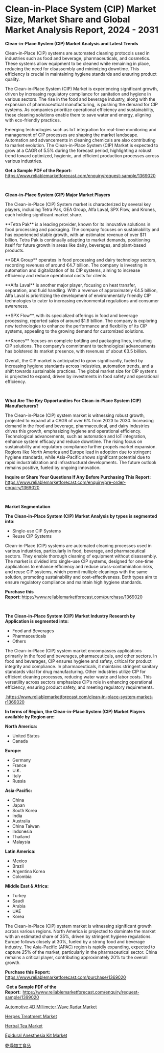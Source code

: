 <p><h1>Clean-in-Place System (CIP) Market Size, Market Share and Global Market Analysis Report, 2024 - 2031</h1></p><p><strong>Clean-in-Place System (CIP) Market Analysis and Latest Trends</strong></p>
<p><p>Clean-in-Place (CIP) systems are automated cleaning protocols used in industries such as food and beverage, pharmaceuticals, and cosmetics. These systems allow equipment to be cleaned while remaining in place, reducing the need for disassembly and minimizing downtime. This efficiency is crucial in maintaining hygiene standards and ensuring product quality.</p><p>The Clean-in-Place System (CIP) Market is experiencing significant growth, driven by increasing regulatory compliance for sanitation and hygiene in various sectors. The rise in the food and beverage industry, along with the expansion of pharmaceutical manufacturing, is pushing the demand for CIP systems. As companies prioritize operational efficiency and sustainability, these cleaning solutions enable them to save water and energy, aligning with eco-friendly practices.</p><p>Emerging technologies such as IoT integration for real-time monitoring and management of CIP processes are shaping the market landscape. Automation and advancements in cleaning chemicals are also contributing to market evolution. The Clean-in-Place System (CIP) Market is expected to grow at a CAGR of 5.5% during the forecast period, highlighting a robust trend toward optimized, hygienic, and efficient production processes across various industries.</p></p>
<p><strong>Get a Sample PDF of the Report:&nbsp;</strong> <a href="https://www.reliablemarketforecast.com/enquiry/request-sample/1369020?utm_campaign=1082&utm_medium=2&utm_source=Github&utm_content=ia&utm_term=06122024&utm_id=clean-in-place-system-cip">https://www.reliablemarketforecast.com/enquiry/request-sample/1369020</a></p>
<p>&nbsp;</p>
<p><strong>Clean-in-Place System (CIP) Major Market Players</strong></p>
<p><p>The Clean-in-Place (CIP) System market is characterized by several key players, including Tetra Pak, GEA Group, Alfa Laval, SPX Flow, and Krones, each holding significant market share. </p><p>**Tetra Pak** is a leading provider, known for its innovative solutions in food processing and packaging. The company focuses on sustainability and has experienced stable growth, with an estimated revenue of over $11 billion. Tetra Pak is continually adapting to market demands, positioning itself for future growth in areas like dairy, beverages, and plant-based products.</p><p>**GEA Group** operates in food processing and dairy technology sectors, recording revenues of around €4.7 billion. The company is investing in automation and digitalization of its CIP systems, aiming to increase efficiency and reduce operational costs for clients.</p><p>**Alfa Laval** is another major player, focusing on heat transfer, separation, and fluid handling. With a revenue of approximately €4.5 billion, Alfa Laval is prioritizing the development of environmentally friendly CIP technologies to cater to increasing environmental regulations and consumer awareness.</p><p>**SPX Flow**, with its specialized offerings in food and beverage processing, reported sales of around $1.9 billion. The company is exploring new technologies to enhance the performance and flexibility of its CIP systems, appealing to the growing demand for customized solutions.</p><p>**Krones** focuses on complete bottling and packaging lines, including CIP solutions. The company’s commitment to technological advancements has bolstered its market presence, with revenues of about €3.5 billion.</p><p>Overall, the CIP market is anticipated to grow significantly, fueled by increasing hygiene standards across industries, automation trends, and a shift towards sustainable practices. The global market size for CIP systems is projected to expand, driven by investments in food safety and operational efficiency.</p></p>
<p>&nbsp;</p>
<p><strong>What Are The Key Opportunities For Clean-in-Place System (CIP) Manufacturers?</strong></p>
<p><p>The Clean-in-Place (CIP) system market is witnessing robust growth, projected to expand at a CAGR of over 6% from 2023 to 2030. Increasing demand in the food and beverage, pharmaceutical, and dairy industries drives this growth, emphasizing hygiene and operational efficiency. Technological advancements, such as automation and IoT integration, enhance system efficacy and reduce downtime. The rising focus on sustainability and regulatory compliance further propels market expansion. Regions like North America and Europe lead in adoption due to stringent hygiene standards, while Asia-Pacific shows significant potential due to rapid industrialization and infrastructural developments. The future outlook remains positive, fueled by ongoing innovation.</p></p>
<p><strong>Inquire or Share Your Questions If Any Before Purchasing This Report:</strong> <a href="https://www.reliablemarketforecast.com/enquiry/pre-order-enquiry/1369020?utm_campaign=1082&utm_medium=2&utm_source=Github&utm_content=ia&utm_term=06122024&utm_id=clean-in-place-system-cip">https://www.reliablemarketforecast.com/enquiry/pre-order-enquiry/1369020</a></p>
<p>&nbsp;</p>
<p><strong>Market Segmentation</strong></p>
<p><strong>The Clean-in-Place System (CIP) Market Analysis by types is segmented into:</strong></p>
<p><ul><li>Single-use CIP Systems</li><li>Reuse CIP Systems</li></ul></p>
<p><p>Clean-in-Place (CIP) systems are automated cleaning processes used in various industries, particularly in food, beverage, and pharmaceutical sectors. They enable thorough cleaning of equipment without disassembly. The market is divided into single-use CIP systems, designed for one-time applications to enhance efficiency and reduce cross-contamination risks, and reuse CIP systems, which permit multiple cleanings with the same solution, promoting sustainability and cost-effectiveness. Both types aim to ensure regulatory compliance and maintain high hygiene standards.</p></p>
<p><strong>Purchase this Report:&nbsp;</strong><a href="https://www.reliablemarketforecast.com/purchase/1369020?utm_campaign=1082&utm_medium=2&utm_source=Github&utm_content=ia&utm_term=06122024&utm_id=clean-in-place-system-cip">https://www.reliablemarketforecast.com/purchase/1369020</a></p>
<p>&nbsp;</p>
<p><strong>The Clean-in-Place System (CIP) Market Industry Research by Application is segmented into:</strong></p>
<p><ul><li>Food and Beverages</li><li>Pharmaceuticals</li><li>Others</li></ul></p>
<p><p>The Clean-in-Place (CIP) system market encompasses applications primarily in the food and beverages, pharmaceuticals, and other sectors. In food and beverages, CIP ensures hygiene and safety, critical for product integrity and compliance. In pharmaceuticals, it maintains stringent sanitary standards vital for drug manufacturing. Other industries utilize CIP for efficient cleaning processes, reducing water waste and labor costs. This versatility across sectors emphasizes CIP’s role in enhancing operational efficiency, ensuring product safety, and meeting regulatory requirements.</p></p>
<p><a href="https://www.reliablemarketforecast.com/clean-in-place-system-market-r1369020?utm_campaign=1082&utm_medium=2&utm_source=Github&utm_content=ia&utm_term=06122024&utm_id=clean-in-place-system-cip">&nbsp;https://www.reliablemarketforecast.com/clean-in-place-system-market-r1369020</a></p>
<p><strong>In terms of Region, the Clean-in-Place System (CIP) Market Players available by Region are:</strong></p>
<p>
    <p> <strong> North America: </strong>
        <ul>
            <li>United States</li>
            <li>Canada</li>
        </ul>
        </p> 
    <p> <strong> Europe: </strong>
        <ul>
            <li>Germany</li>
            <li>France</li>
            <li>U.K.</li>
            <li>Italy</li>
            <li>Russia</li>
        </ul>
        </p> 
    <p> <strong> Asia-Pacific: </strong>
        <ul>
            <li>China</li>
            <li>Japan</li>
            <li>South Korea</li>
            <li>India</li>
            <li>Australia</li>
            <li>China Taiwan</li>
            <li>Indonesia</li>
            <li>Thailand</li>
            <li>Malaysia</li>
        </ul>
        </p> 
    <p> <strong> Latin America: </strong>
        <ul>
            <li>Mexico</li>
            <li>Brazil</li>
            <li>Argentina Korea</li>
            <li>Colombia</li>
        </ul>
        </p> 
    <p> <strong> Middle East & Africa: </strong>
        <ul>
            <li>Turkey</li>
            <li>Saudi</li>
            <li>Arabia</li>
            <li>UAE</li>
            <li>Korea</li>
        </ul>
    </p>
    </p>
<p><p>The Clean-in-Place (CIP) system market is witnessing significant growth across various regions. North America is projected to dominate the market with an estimated share of 35%, driven by stringent hygiene regulations. Europe follows closely at 30%, fueled by a strong food and beverage industry. The Asia-Pacific (APAC) region is rapidly expanding, expected to capture 25% of the market, particularly in the pharmaceutical sector. China remains a critical player, contributing approximately 20% to the overall growth.</p></p>
<p><strong>Purchase this Report: </strong><a href="https://www.reliablemarketforecast.com/purchase/1369020?utm_campaign=1082&utm_medium=2&utm_source=Github&utm_content=ia&utm_term=06122024&utm_id=clean-in-place-system-cip">https://www.reliablemarketforecast.com/purchase/1369020</a></p>
<p>&nbsp;<strong>Get a Sample PDF of the Report:&nbsp;&nbsp;</strong><a href="https://www.reliablemarketforecast.com/enquiry/request-sample/1369020?utm_campaign=1082&utm_medium=2&utm_source=Github&utm_content=ia&utm_term=06122024&utm_id=clean-in-place-system-cip">https://www.reliablemarketforecast.com/enquiry/request-sample/1369020</a></p>
<p><strong></strong></p>
<p><p><a href="https://issuu.com/reportprime-2/docs/automotive-4d-millimeter-wave-radar-market-size-20?utm_campaign=1082&utm_medium=2&utm_source=Github&utm_content=ia&utm_term=06122024&utm_id=clean-in-place-system-cip">Automotive 4D Millimeter Wave Radar Market</a></p><p><a href="https://www.linkedin.com/pulse/projected-growth-herpes-treatment-market-key-forces-staggering-aucxe?utm_campaign=1082&utm_medium=2&utm_source=Github&utm_content=ia&utm_term=06122024&utm_id=clean-in-place-system-cip">Herpes Treatment Market</a></p><p><a href="https://www.linkedin.com/pulse/competitive-landscape-revenue-forecast-herbal-tea-market-trends-totle?utm_campaign=1082&utm_medium=2&utm_source=Github&utm_content=ia&utm_term=06122024&utm_id=clean-in-place-system-cip">Herbal Tea Market</a></p><p><a href="https://issuu.com/reportprime-2/docs/epidural-anesthesia-kit-market-size-2030.pptx?utm_campaign=1082&utm_medium=2&utm_source=Github&utm_content=ia&utm_term=06122024&utm_id=clean-in-place-system-cip">Epidural Anesthesia Kit Market</a></p><p><a href="https://github.com/lababdou/Market-Research-Report-List-6/blob/main/350516527188.md?utm_campaign=1082&utm_medium=2&utm_source=Github&utm_content=ia&utm_term=06122024&utm_id=clean-in-place-system-cip">乾燥加工食品</a></p></p>